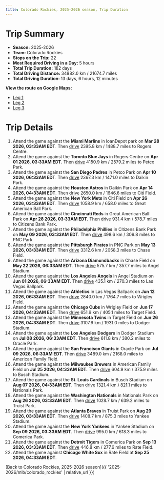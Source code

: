 ```yaml
---
title: Colorado Rockies, 2025-2026 season, Trip Duration
---
```


# Trip Summary
- **Season:** 2025-2026
- **Team:** Colorado Rockies
- **Stops on the Trip:** 22
- **Most Required Driving in a Day:** 5 hours
- **Total Trip Duration:** 182 days
- **Total Driving Distance:** 34882.0 km / 21674.7 miles
- **Total Driving Duration:** 13 days, 6 hours, 12 minutes

**View the route on Google Maps:**
- [Leg 1](https://www.google.com/maps/dir/loanDepot+park+Miami/Rogers+Centre+Toronto/Petco+Park+San+Diego/Daikin+Park+Houston/Citi+Field+Flushing/Great+American+Ball+Park+Cincinnati/Citizens+Bank+Park+Philadelphia/PNC+Park+Pittsburgh/Chase+Field+Phoenix/Angel+Stadium+Anaheim)
- [Leg 2](https://www.google.com/maps/dir/Angel+Stadium+Anaheim/Las+Vegas+Ballpark+Las+Vegas/Wrigley+Field+Chicago/Target+Field+Minneapolis/Dodger+Stadium+Los+Angeles/Oracle+Park+San+Francisco/American+Family+Field+Milwaukee/Busch+Stadium+St.+Louis/Nationals+Park+Washington/Truist+Park+Atlanta)
- [Leg 3](https://www.google.com/maps/dir/Truist+Park+Atlanta/Yankee+Stadium+Bronx/Comerica+Park+Detroit/Rate+Field+Chicago)

# Trip Details
1. Attend the game against the **Miami Marlins** in loanDepot park on **Mar 28 2026, 03:33AM EDT**. Then [drive](https://www.google.com/maps/dir/loanDepot+park+Miami/Rogers+Centre+Toronto) 2395.8 km / 1488.7 miles to Rogers Centre.
2. Attend the game against the **Toronto Blue Jays** in Rogers Centre on **Apr 01 2026, 03:33AM EDT**. Then [drive](https://www.google.com/maps/dir/Rogers+Centre+Toronto/Petco+Park+San+Diego) 4150.9 km / 2579.2 miles to Petco Park.
3. Attend the game against the **San Diego Padres** in Petco Park on **Apr 10 2026, 06:33AM EDT**. Then [drive](https://www.google.com/maps/dir/Petco+Park+San+Diego/Daikin+Park+Houston) 2367.3 km / 1471.0 miles to Daikin Park.
4. Attend the game against the **Houston Astros** in Daikin Park on **Apr 14 2026, 04:33AM EDT**. Then [drive](https://www.google.com/maps/dir/Daikin+Park+Houston/Citi+Field+Flushing) 2650.0 km / 1646.6 miles to Citi Field.
5. Attend the game against the **New York Mets** in Citi Field on **Apr 26 2026, 03:33AM EDT**. Then [drive](https://www.google.com/maps/dir/Citi+Field+Flushing/Great+American+Ball+Park+Cincinnati) 1058.9 km / 658.0 miles to Great American Ball Park.
6. Attend the game against the **Cincinnati Reds** in Great American Ball Park on **Apr 28 2026, 03:33AM EDT**. Then [drive](https://www.google.com/maps/dir/Great+American+Ball+Park+Cincinnati/Citizens+Bank+Park+Philadelphia) 931.4 km / 578.7 miles to Citizens Bank Park.
7. Attend the game against the **Philadelphia Phillies** in Citizens Bank Park on **May 09 2026, 03:33AM EDT**. Then [drive](https://www.google.com/maps/dir/Citizens+Bank+Park+Philadelphia/PNC+Park+Pittsburgh) 498.6 km / 309.8 miles to PNC Park.
8. Attend the game against the **Pittsburgh Pirates** in PNC Park on **May 13 2026, 03:33AM EDT**. Then [drive](https://www.google.com/maps/dir/PNC+Park+Pittsburgh/Chase+Field+Phoenix) 3312.6 km / 2058.3 miles to Chase Field.
9. Attend the game against the **Arizona Diamondbacks** in Chase Field on **May 22 2026, 06:33AM EDT**. Then [drive](https://www.google.com/maps/dir/Chase+Field+Phoenix/Angel+Stadium+Anaheim) 575.7 km / 357.7 miles to Angel Stadium.
10. Attend the game against the **Los Angeles Angels** in Angel Stadium on **Jun 01 2026, 06:33AM EDT**. Then [drive](https://www.google.com/maps/dir/Angel+Stadium+Anaheim/Las+Vegas+Ballpark+Las+Vegas) 435.1 km / 270.3 miles to Las Vegas Ballpark.
11. Attend the game against the **Athletics** in Las Vegas Ballpark on **Jun 12 2026, 06:33AM EDT**. Then [drive](https://www.google.com/maps/dir/Las+Vegas+Ballpark+Las+Vegas/Wrigley+Field+Chicago) 2840.0 km / 1764.7 miles to Wrigley Field.
12. Attend the game against the **Chicago Cubs** in Wrigley Field on **Jun 17 2026, 04:33AM EDT**. Then [drive](https://www.google.com/maps/dir/Wrigley+Field+Chicago/Target+Field+Minneapolis) 651.9 km / 405.1 miles to Target Field.
13. Attend the game against the **Minnesota Twins** in Target Field on **Jun 26 2026, 04:33AM EDT**. Then [drive](https://www.google.com/maps/dir/Target+Field+Minneapolis/Dodger+Stadium+Los+Angeles) 3107.6 km / 1931.0 miles to Dodger Stadium.
14. Attend the game against the **Los Angeles Dodgers** in Dodger Stadium on **Jul 08 2026, 06:33AM EDT**. Then [drive](https://www.google.com/maps/dir/Dodger+Stadium+Los+Angeles/Oracle+Park+San+Francisco) 611.8 km / 380.2 miles to Oracle Park.
15. Attend the game against the **San Francisco Giants** in Oracle Park on **Jul 09 2026, 06:33AM EDT**. Then [drive](https://www.google.com/maps/dir/Oracle+Park+San+Francisco/American+Family+Field+Milwaukee) 3489.0 km / 2168.0 miles to American Family Field.
16. Attend the game against the **Milwaukee Brewers** in American Family Field on **Jul 25 2026, 04:33AM EDT**. Then [drive](https://www.google.com/maps/dir/American+Family+Field+Milwaukee/Busch+Stadium+St.+Louis) 604.9 km / 375.9 miles to Busch Stadium.
17. Attend the game against the **St. Louis Cardinals** in Busch Stadium on **Aug 07 2026, 04:33AM EDT**. Then [drive](https://www.google.com/maps/dir/Busch+Stadium+St.+Louis/Nationals+Park+Washington) 1321.4 km / 821.1 miles to Nationals Park.
18. Attend the game against the **Washington Nationals** in Nationals Park on **Aug 26 2026, 03:33AM EDT**. Then [drive](https://www.google.com/maps/dir/Nationals+Park+Washington/Truist+Park+Atlanta) 1028.7 km / 639.2 miles to Truist Park.
19. Attend the game against the **Atlanta Braves** in Truist Park on **Aug 29 2026, 03:33AM EDT**. Then [drive](https://www.google.com/maps/dir/Truist+Park+Atlanta/Yankee+Stadium+Bronx) 1408.7 km / 875.3 miles to Yankee Stadium.
20. Attend the game against the **New York Yankees** in Yankee Stadium on **Sep 09 2026, 03:33AM EDT**. Then [drive](https://www.google.com/maps/dir/Yankee+Stadium+Bronx/Comerica+Park+Detroit) 995.0 km / 618.3 miles to Comerica Park.
21. Attend the game against the **Detroit Tigers** in Comerica Park on **Sep 13 2026, 03:33AM EDT**. Then [drive](https://www.google.com/maps/dir/Comerica+Park+Detroit/Rate+Field+Chicago) 446.8 km / 277.6 miles to Rate Field.
22. Attend the game against **Chicago White Sox** in Rate Field at **Sep 25 2026, 04:33AM EDT**.

[Back to Colorado Rockies, 2025-2026 season]({{ '2025-2026/mlb/colorado_rockies' | relative_url }})
